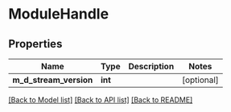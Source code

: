 # ModuleHandle

## Properties
Name | Type | Description | Notes
------------ | ------------- | ------------- | -------------
**m_d_stream_version** | **int** |  | [optional] 

[[Back to Model list]](../../README.md#documentation-for-models) [[Back to API list]](../../README.md#documentation-for-api-endpoints) [[Back to README]](../../README.md)

